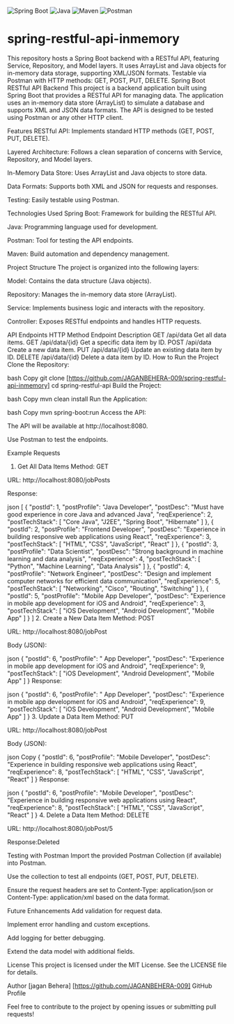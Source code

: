 ![Spring Boot](https://img.shields.io/badge/Spring%20Boot-6DB33F?style=for-the-badge&logo=spring&logoColor=white)
![Java](https://img.shields.io/badge/Java-ED8B00?style=for-the-badge&logo=openjdk&logoColor=white)
![Maven](https://img.shields.io/badge/Maven-C71A36?style=for-the-badge&logo=apache-maven&logoColor=white)
![Postman](https://img.shields.io/badge/Postman-FF6C37?style=for-the-badge&logo=postman&logoColor=white)

# spring-restful-api-inmemory
This repository hosts a Spring Boot backend with a RESTful API, featuring Service, Repository, and Model layers. It uses ArrayList and Java objects for in-memory data storage, supporting XML/JSON formats. Testable via Postman with HTTP methods: GET, POST, PUT, DELETE.
Spring Boot RESTful API Backend
This project is a backend application built using Spring Boot that provides a RESTful API for managing data. The application uses an in-memory data store (ArrayList) to simulate a database and supports XML and JSON data formats. The API is designed to be tested using Postman or any other HTTP client.

Features
RESTful API: Implements standard HTTP methods (GET, POST, PUT, DELETE).

Layered Architecture: Follows a clean separation of concerns with Service, Repository, and Model layers.

In-Memory Data Store: Uses ArrayList and Java objects to store data.

Data Formats: Supports both XML and JSON for requests and responses.

Testing: Easily testable using Postman.

Technologies Used
Spring Boot: Framework for building the RESTful API.

Java: Programming language used for development.

Postman: Tool for testing the API endpoints.

Maven: Build automation and dependency management.

Project Structure
The project is organized into the following layers:

Model: Contains the data structure (Java objects).

Repository: Manages the in-memory data store (ArrayList).

Service: Implements business logic and interacts with the repository.

Controller: Exposes RESTful endpoints and handles HTTP requests.

API Endpoints
HTTP Method	Endpoint	Description
GET	/api/data	Get all data items.
GET	/api/data/{id}	Get a specific data item by ID.
POST	/api/data	Create a new data item.
PUT	/api/data/{id}	Update an existing data item by ID.
DELETE	/api/data/{id}	Delete a data item by ID.
How to Run the Project
Clone the Repository:

bash
Copy
git clone [https://github.com/JAGANBEHERA-009/spring-restful-api-inmemory]
cd spring-restful-api
Build the Project:

bash
Copy
mvn clean install
Run the Application:

bash
Copy
mvn spring-boot:run
Access the API:

The API will be available at http://localhost:8080.

Use Postman to test the endpoints.

Example Requests
1. Get All Data Items
Method: GET

URL:  http://localhost:8080/jobPosts

Response:

json
[
    {
        "postId": 1,
        "postProfile": "Java Developer",
        "postDesc": "Must have good experience in core Java and advanced Java",
        "reqExperience": 2,
        "postTechStack": [
            "Core Java",
            "J2EE",
            "Spring Boot",
            "Hibernate"
        ]
    },
    {
        "postId": 2,
        "postProfile": "Frontend Developer",
        "postDesc": "Experience in building responsive web applications using React",
        "reqExperience": 3,
        "postTechStack": [
            "HTML",
            "CSS",
            "JavaScript",
            "React"
        ]
    },
    {
        "postId": 3,
        "postProfile": "Data Scientist",
        "postDesc": "Strong background in machine learning and data analysis",
        "reqExperience": 4,
        "postTechStack": [
            "Python",
            "Machine Learning",
            "Data Analysis"
        ]
    },
    {
        "postId": 4,
        "postProfile": "Network Engineer",
        "postDesc": "Design and implement computer networks for efficient data communication",
        "reqExperience": 5,
        "postTechStack": [
            "Networking",
            "Cisco",
            "Routing",
            "Switching"
        ]
    },
    {
        "postId": 5,
        "postProfile": "Mobile App Developer",
        "postDesc": "Experience in mobile app development for iOS and Android",
        "reqExperience": 3,
        "postTechStack": [
            "iOS Development",
            "Android Development",
            "Mobile App"
        ]
    }
]
2. Create a New Data Item
Method: POST

URL:  http://localhost:8080/jobPost

Body (JSON):

json
{
    "postId": 6,
    "postProfile": " App Developer",
    "postDesc": "Experience in mobile app development for iOS and Android",
    "reqExperience": 9,
    "postTechStack": [
        "iOS Development",
        "Android Development",
        "Mobile App"
    ]
}
Response:

json
{
    "postId": 6,
    "postProfile": " App Developer",
    "postDesc": "Experience in mobile app development for iOS and Android",
    "reqExperience": 9,
    "postTechStack": [
        "iOS Development",
        "Android Development",
        "Mobile App"
    ]
}
3. Update a Data Item
Method: PUT

URL: http://localhost:8080/jobPost

Body (JSON):

json
Copy
{
    "postId": 6,
    "postProfile": "Mobile Developer",
    "postDesc": "Experience in building responsive web applications using React",
    "reqExperience": 8,
    "postTechStack": [
        "HTML",
        "CSS",
        "JavaScript",
        "React"
    ]
}
Response:

json
{
    "postId": 6,
    "postProfile": "Mobile Developer",
    "postDesc": "Experience in building responsive web applications using React",
    "reqExperience": 8,
    "postTechStack": [
        "HTML",
        "CSS",
        "JavaScript",
        "React"
    ]
}
4. Delete a Data Item
Method: DELETE

URL: http://localhost:8080/jobPost/5

Response:Deleted

Testing with Postman
Import the provided Postman Collection (if available) into Postman.

Use the collection to test all endpoints (GET, POST, PUT, DELETE).

Ensure the request headers are set to Content-Type: application/json or Content-Type: application/xml based on the data format.

Future Enhancements
Add validation for request data.

Implement error handling and custom exceptions.

Add logging for better debugging.

Extend the data model with additional fields.

License
This project is licensed under the MIT License. See the LICENSE file for details.

Author
[jagan Behera]
[https://github.com/JAGANBEHERA-009]
GitHub Profile

Feel free to contribute to the project by opening issues or submitting pull requests!

